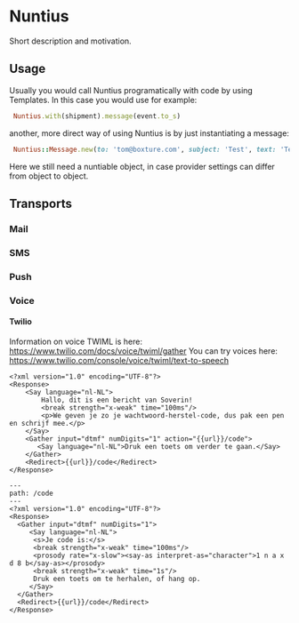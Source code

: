# Nuntius
Short description and motivation.

## Usage

Usually you would call Nuntius programatically with code by using Templates. In this case you would use for example:
```ruby
 Nuntius.with(shipment).message(event.to_s)
```

another, more direct way of using Nuntius is by just instantiating a message:
```ruby
 Nuntius::Message.new(to: 'tom@boxture.com', subject: 'Test', text: 'Test text', nuntiable: channel).deliver_as(:mail)
```

Here we still need a nuntiable object, in case provider settings can differ from object to object.

## Transports

### Mail
### SMS
### Push
### Voice

#### Twilio

Information on voice TWIML is here: https://www.twilio.com/docs/voice/twiml/gather
You can try voices here: https://www.twilio.com/console/voice/twiml/text-to-speech

```
<?xml version="1.0" encoding="UTF-8"?>
<Response>
    <Say language="nl-NL">
        Hallo, dit is een bericht van Soverin!
        <break strength="x-weak" time="100ms"/>
        <p>We geven je zo je wachtwoord-herstel-code, dus pak een pen en schrijf mee.</p>
    </Say>
    <Gather input="dtmf" numDigits="1" action="{{url}}/code">
       <Say language="nl-NL">Druk een toets om verder te gaan.</Say>
    </Gather>
    <Redirect>{{url}}/code</Redirect>
</Response>

---
path: /code
---
<?xml version="1.0" encoding="UTF-8"?>
<Response>
  <Gather input="dtmf" numDigits="1">
     <Say language="nl-NL">
      <s>Je code is:</s>
      <break strength="x-weak" time="100ms"/>
      <prosody rate="x-slow"><say-as interpret-as="character">1 n a x d 8 b</say-as></prosody>
      <break strength="x-weak" time="1s"/>
      Druk een toets om te herhalen, of hang op.
     </Say>
  </Gather>
  <Redirect>{{url}}/code</Redirect>
</Response>
```
